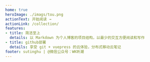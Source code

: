 ```yaml
---   
home: true
heroImage: ./imags/tou.png
actionText: 开始阅读 →
actionLink: /collection/
features:
- title: 简洁至上
  details: 以 Markdown 为个人博客的项目结构，以最少的交互方便阅读和写作
- title: github部署
  details: 享受 git + vuepress 的云体验，分布式移动云笔记
footer: sutinghu | @微信公众号：WK听潮
---
```


